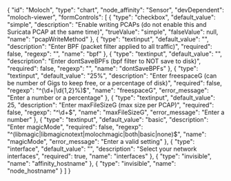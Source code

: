 {
    "id": "Moloch",
    "type": "chart",
    "node_affinity": "Sensor",
    "devDependent": "moloch-viewer",
    "formControls": [
        {
          "type": "checkbox",
          "default_value": "simple",
          "description": "Enable writing PCAPs (do not enable this and Suricata PCAP at the same time)",
          "trueValue": "simple",
          "falseValue": null,
          "name": "pcapWriteMethod"
        },
        {
          "type": "textinput",
          "default_value": "",
          "description": "Enter BPF (packet filter applied to all traffic)",
          "required": false,
          "regexp": "",
          "name": "bpf"
        },
        {
          "type": "textinput",
          "default_value": "",
          "description": "Enter dontSaveBPFs (bpf filter to NOT save to disk)",
          "required": false,
          "regexp": "",
          "name": "dontSaveBPFs"
        },
        {
          "type": "textinput",
          "default_value": "25%",
          "description": "Enter freespaceG (can be number of Gigs to keep free, or a percentage of disk)",
          "required": false,
          "regexp": "^(\\d+|\\d{1,2}%)$",
          "name": "freespaceG",
          "error_message": "Enter a number or a percentage"
        },
        {
          "type": "textinput",
          "default_value": 25,
          "description": "Enter maxFileSizeG (max size per PCAP)",
          "required": false,
          "regexp": "^\\d+$",
          "name": "maxFileSizeG",
          "error_message": "Enter a number"
        },
        {
          "type": "textinput",
          "default_value": "basic",
          "description": "Enter magicMode",
          "required": false,
          "regexp": "^(libmagic|libmagicnotext|molochmagic|both|basic|none)$",
          "name": "magicMode",
          "error_message": "Enter a valid setting"
        },
        {
          "type": "interface",
          "default_value": "",
          "description": "Select your network interfaces",
          "required": true,
          "name": "interfaces"
      },
      {
        "type": "invisible",
        "name": "affinity_hostname"
      },
      {
        "type": "invisible",
        "name": "node_hostname"
      }
    ]
}
